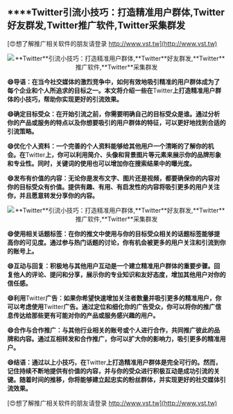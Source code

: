 ## ****Twitter**引流小技巧：打造精准用户群体,**Twitter**好友群发,**Twitter**推广软件,**Twitter**采集群发**

[😍想了解推广相关软件的朋友请登录 http://www.vst.tw](http://www.vst.tw)

 <center><img src="https://vst.tw/MP4/tuiguang/png/3.png" alt="**Twitter**引流小技巧：打造精准用户群体,**Twitter**好友群发,**Twitter**推广软件,**Twitter**采集群发"></center>

**😄导语：在当今社交媒体的激烈竞争中，如何有效地吸引精准的用户群体成为了每个企业和个人所追求的目标之一。本文将介绍一些在**Twitter**上打造精准用户群体的小技巧，帮助你实现更好的引流效果。**

**😄确定目标受众：在开始引流之前，你需要明确自己的目标受众是谁。通过分析你的产品或服务的特点以及你想要吸引的用户群体的特征，可以更好地找到合适的引流策略。**

**😄优化个人资料：一个完善的个人资料能够给其他用户一个清晰的了解你的机会。在**Twitter**上，你可以利用简介、头像和背景图片等元素来展示你的品牌形象和专业性。同时，关键词的使用也可以增加你在搜索结果中的曝光度。**

**😄发布有价值的内容：无论你是发布文字、图片还是视频，都要确保你的内容对你的目标受众有价值。提供有趣、有用、有启发性的内容将吸引更多的用户关注你，并且愿意转发分享你的内容。**

 <center><img src="https://vst.tw/MP4/tuiguang/png/1.png" alt="**Twitter**引流小技巧：打造精准用户群体,**Twitter**好友群发,**Twitter**推广软件,**Twitter**采集群发"></center>

**😄使用相关话题标签：在你的推文中使用与你的目标受众相关的话题标签能够提高你的可见度。通过参与热门话题的讨论，你有机会被更多的用户关注和引流到你的账号上。**

**😄互动与回复：积极地与其他用户互动是一个建立精准用户群体的重要步骤。回复他人的评论、提问和分享，展示你的专业知识和友好态度，增加其他用户对你的信任感。**

**😄利用**Twitter**广告：如果你希望快速增加关注者数量并吸引更多的精准用户，你可以考虑使用**Twitter**广告。通过定位和细化你的广告受众，你可以将你的推广信息传达给那些更有可能对你的产品或服务感兴趣的用户。**

**😄合作与合作推广：与其他行业相关的账号或个人进行合作，共同推广彼此的品牌和内容。通过互相转发和合作推广，你可以扩大你的影响力，吸引更多的精准用户。**

**😄结语：通过以上小技巧，在**Twitter**上打造精准用户群体是完全可行的。然而，记住持续不断地提供有价值的内容，并与你的受众进行积极互动是成功引流的关键。随着时间的推移，你将能够建立起忠实的粉丝群体，并实现更好的社交媒体引流效果。**

[😍想了解推广相关软件的朋友请登录 http://www.vst.tw](http://www.vst.tw)



